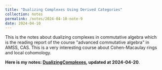 ```yaml
---
title: "Dualizing Complexes Using Derived Categories"
collection: notes
permalink: /notes/2024-04-10-note-9
date: 2024-04-10
---
```

This is the notes about dualizing complexes in commutative algebra which is the reading report of the course "advanced commutative algebra" in AMSS, CAS.
This is a very interesting course about Cohen-Macaulay rings and local cohomology.

**Here is my notes: [DualizingComplexes](https://dvlxlwz.github.io/files/HigherCA.pdf), updated at 2024-04-20**.

